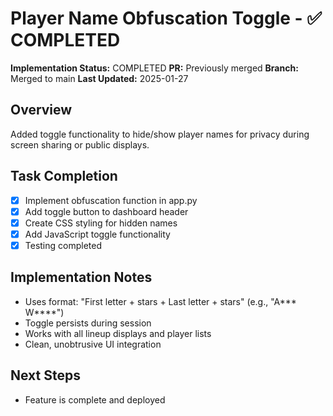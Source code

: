 # Player Name Obfuscation Toggle - ✅ COMPLETED

**Implementation Status:** COMPLETED
**PR:** Previously merged
**Branch:** Merged to main
**Last Updated:** 2025-01-27

## Overview
Added toggle functionality to hide/show player names for privacy during screen sharing or public displays.

## Task Completion
- [x] Implement obfuscation function in app.py
- [x] Add toggle button to dashboard header
- [x] Create CSS styling for hidden names
- [x] Add JavaScript toggle functionality
- [x] Testing completed

## Implementation Notes
- Uses format: "First letter + stars + Last letter + stars" (e.g., "A*** W****")
- Toggle persists during session
- Works with all lineup displays and player lists
- Clean, unobtrusive UI integration

## Next Steps
- Feature is complete and deployed